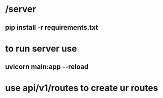 <h1>/server</h1>
<h2>pip install -r requirements.txt</h2>
<h1>
to run server use </h1>
<h2>
uvicorn main:app --reload</h2>

<h1>use api/v1/routes to create ur routes</h1>

